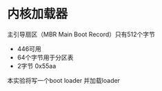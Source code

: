 # 内核加载器

主引导扇区（MBR Main Boot Record）只有512个字节
- 446可用
- 64个字节用于分区表
- 2字节 0x55aa

本实验将写一个boot loader 并加载loader